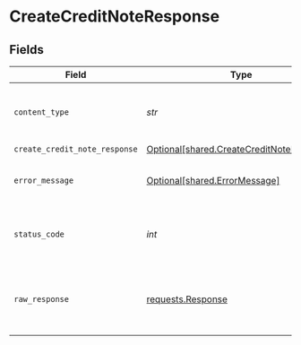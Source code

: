# CreateCreditNoteResponse


## Fields

| Field                                                                                        | Type                                                                                         | Required                                                                                     | Description                                                                                  |
| -------------------------------------------------------------------------------------------- | -------------------------------------------------------------------------------------------- | -------------------------------------------------------------------------------------------- | -------------------------------------------------------------------------------------------- |
| `content_type`                                                                               | *str*                                                                                        | :heavy_check_mark:                                                                           | HTTP response content type for this operation                                                |
| `create_credit_note_response`                                                                | [Optional[shared.CreateCreditNoteResponse]](../../models/shared/createcreditnoteresponse.md) | :heavy_minus_sign:                                                                           | Success                                                                                      |
| `error_message`                                                                              | [Optional[shared.ErrorMessage]](../../models/shared/errormessage.md)                         | :heavy_minus_sign:                                                                           | The request made is not valid.                                                               |
| `status_code`                                                                                | *int*                                                                                        | :heavy_check_mark:                                                                           | HTTP response status code for this operation                                                 |
| `raw_response`                                                                               | [requests.Response](https://requests.readthedocs.io/en/latest/api/#requests.Response)        | :heavy_minus_sign:                                                                           | Raw HTTP response; suitable for custom response parsing                                      |
